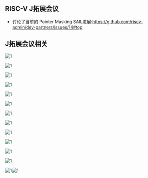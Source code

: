 ## RISC-V J拓展会议

- 讨论了当前的 Pointer Masking SAIL进展:https://github.com/riscv-admin/dev-partners/issues/14#top

## J拓展会议相关

![1](./j_extension/1.png)

![1](./j_extension/2.png)

![1](./j_extension/3.png)

![1](./j_extension/4.png)

![1](./j_extension/5.png)

![1](./j_extension/6.png)

![1](./j_extension/7.png)

![1](./j_extension/8.png)

![1](./j_extension/9.png)

![1](./j_extension/10.png)

![1](./j_extension/11.png)

![1](./j_extension/12.png)

![1](./j_extension/13.png)![1](./j_extension/14.png)